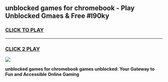 
## unblocked games for chromebook - Play Unblocked Gmaes & Free #l90ky
<h3>
<a href="https://news.freeplayer.one?title=unblocked_games_for_chromebook&ref=03M">CLICK TO PLAY</a></h3>
<hr>

<h3>
<a href="https://news.freeplayer.one?title=unblocked_games_for_chromebook&ref=03M">CLICK 2 PLAY</a>
  
</h3>

<a href="https://news.freeplayer.one?title=unblocked_games_for_chromebook&ref=03M"><img src="https://clearcache.store/games.png"></a>


**unblocked games for chromebook games unblocked: Your Gateway to Fun and Accessible Online Gaming**
